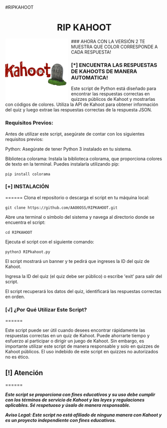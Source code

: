 #RIPKAHOOT

<h1 align="center">RIP KAHOOT</h1>

<p align="center">
<img src="ripkahoot.png"
	alt="RIP Kahoot logo"
	width="200"
	style="float: left; margin-right: 10px;" />
</p>
### AHORA CON LA VERSIÓN 2 TE MUESTRA QUE COLOR CORRESPONDE A CADA RESPUESTA!

### [*] ENCUENTRA LAS RESPUESTAS DE KAHOOTS DE MANERA AUTOMATICA!

Este script de Python está diseñado para encontrar las respuestas correctas en quizzes públicos de Kahoot y mostrarlas con códigos de colores. Utiliza la API de Kahoot para obtener información del quiz y luego extrae las respuestas correctas de la respuesta JSON.

### Requisitos Previos:

Antes de utilizar este script, asegúrate de contar con los siguientes requisitos previos:

Python: Asegúrate de tener Python 3 instalado en tu sistema.

Biblioteca colorama: Instala la biblioteca colorama, que proporciona colores de texto en la terminal. Puedes instalarla utilizando pip:

```pip install colorama```

### [+] INSTALACIÓN
======
Clona el repositorio o descarga el script en tu máquina local: 

```git clone https://github.com/AAO0OSS/RIPKAHOOT.git```

Abre una terminal o símbolo del sistema y navega al directorio donde se encuentra el script:

```cd RIPKAHOOT```

Ejecuta el script con el siguiente comando:

```python3 RIPkahoot.py```

El script mostrará un banner y te pedirá que ingreses la ID del quiz de Kahoot.

Ingresa la ID del quiz (el quiz debe ser público) o escribe 'exit' para salir del script.

El script recuperará los datos del quiz, identificará las respuestas correctas en orden.

### [√] ¿Por Qué Utilizar Este Script?

======

Este script puede ser útil cuando desees encontrar rápidamente las respuestas correctas en un quiz de Kahoot. Puede ahorrarte tiempo y esfuerzo al participar o dirigir un juego de Kahoot. Sin embargo, es importante utilizar este script de manera responsable y solo en quizzes de Kahoot públicos. El uso indebido de este script en quizzes no autorizados no es ético.

## [!] Atención
======

***Este script se proporciona con fines educativos y su uso debe cumplir con los términos de servicio de Kahoot y las leyes y regulaciones aplicables. Sé respetuoso y úsalo de manera responsable.***

***Aviso Legal: Este script no está afiliado de ninguna manera con Kahoot y es un proyecto independiente con fines educativos.***

